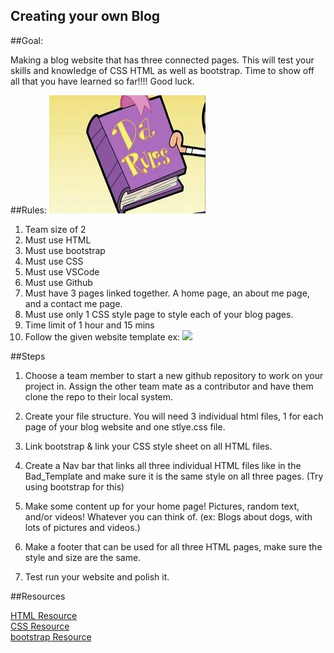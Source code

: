 ## Creating your own Blog

##Goal:
  
  Making a blog website that has three connected pages. This will test your skills and knowledge of CSS HTML as well as bootstrap. Time to show off all that you have learned so far!!!! Good luck. 

##Rules: <img src="Darules.jpg">

  1. Team size of 2
  2. Must use HTML
  3. Must use bootstrap
  4. Must use CSS
  5. Must use VSCode
  6. Must use Github
  7. Must have 3 pages linked together. A home page, an about me page, and a contact me page. 
  8. Must use only 1 CSS style page to style each of your blog pages. 
  10. Time limit of 1 hour and 15 mins
  11. Follow the given website template
    ex: <img src="./Bad_Template.jpg">

##Steps

  1. Choose a team member to start a new github repository to work on your project in. Assign the other team mate as a contributor and have them clone the repo to their local system.  

  2. Create your file structure. You will need 3 individual html files, 1 for each page of your blog website and one stlye.css file. 

  3. Link bootstrap & link your CSS style sheet on all HTML files.

  4. Create a Nav bar that links all three individual HTML files like in the Bad_Template and make sure it is the same style on all three pages.
  (Try using bootstrap for this)

  5. Make some content up for your home page! Pictures, random text, and/or videos! Whatever you can think of.
  (ex: Blogs about dogs, with lots of pictures and videos.)
  
  6. Make a footer that can be used for all three HTML pages, make sure the style and size are the same.

  7. Test run your website and polish it.

##Resources

<a href="http://html.net/tutorials/html/">HTML Resource</a> <br>
<a href="https://medium.com/level-up-web/100-css-resources-for-web-designers-and-developers-c060bed7a362">CSS Resource</a> <br>
<a href="https://bootstrap-cheatsheet.themeselection.com/index.html">bootstrap Resource</a>

